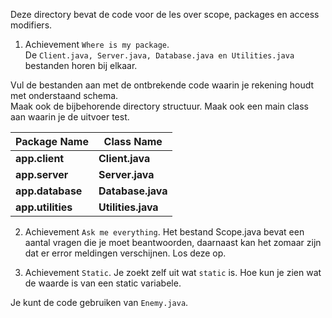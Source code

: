 Deze directory bevat de code voor de les over scope, packages en access modifiers. 

1. Achievement `Where is my package`.  
De ```Client.java, Server.java, Database.java en Utilities.java``` bestanden horen bij elkaar.

Vul de bestanden aan met de ontbrekende code waarin je rekening houdt met onderstaand schema.  
Maak ook de bijbehorende directory structuur. 
Maak ook een main class aan waarin je de uitvoer test.

Package Name | Class Name |
--- | ---| 
**app.client** | **Client.java** |
**app.server** | **Server.java** |
**app.database** | **Database.java** |
**app.utilities** | **Utilities.java** |

2. Achievement `Ask me everything`. 
Het bestand Scope.java bevat een aantal vragen die je moet beantwoorden, daarnaast kan het zomaar zijn dat er error meldingen verschijnen. Los deze op.

3. Achievement `Static`. 
Je zoekt zelf uit wat `static` is. Hoe kun je zien wat de waarde is van een static variabele.  

Je kunt de code gebruiken van `Enemy.java`.  



